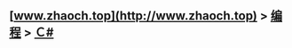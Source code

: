## [www.zhaoch.top](http://www.zhaoch.top) > [编程](http://www.zhaoch.top/编程) > [Ｃ#](http://www.zhaoch.top/编程/Ｃ#)
